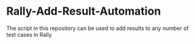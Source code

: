 # Rally-Add-Result-Automation
The script in this repository can be used to add results to any number of test cases in Rally
